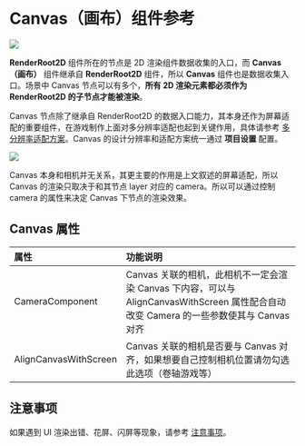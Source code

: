 # Canvas（画布）组件参考

![](canvas/canvas.png)

**RenderRoot2D** 组件所在的节点是 2D 渲染组件数据收集的入口，而 **Canvas（画布）** 组件继承自 **RenderRoot2D** 组件，所以 **Canvas** 组件也是数据收集入口。场景中 Canvas 节点可以有多个，**所有 2D 渲染元素都必须作为 RenderRoot2D 的子节点才能被渲染**。

Canvas 节点除了继承自 RenderRoot2D 的数据入口能力，其本身还作为屏幕适配的重要组件，在游戏制作上面对多分辨率适配也起到关键作用，具体请参考 [多分辨率适配方案](../engine/multi-resolution.md)。Canvas 的设计分辨率和适配方案统一通过 **项目设置** 配置。

![](canvas/design-resolution.png)

Canvas 本身和相机并无关系，其更主要的作用是上文叙述的屏幕适配，所以 Canvas 的渲染只取决于和其节点 layer 对应的 camera。所以可以通过控制 camera 的属性来决定 Canvas 下节点的渲染效果。

## Canvas 属性

| 属性           | 功能说明                                                 |
| :------------- | :----------                                            |
| CameraComponent     | Canvas 关联的相机，此相机不一定会渲染 Canvas 下内容，可以与 AlignCanvasWithScreen 属性配合自动改变 Camera 的一些参数使其与 Canvas 对齐
| AlignCanvasWithScreen | Canvas 关联的相机是否要与 Canvas 对齐，如果想要自己控制相机位置请勿勾选此选项（卷轴游戏等）

## 注意事项

如果遇到 UI 渲染出错、花屏、闪屏等现象，请参考 [注意事项](../engine/priority.md#注意事项)。
